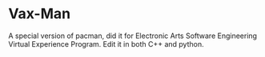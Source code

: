 # Vax-Man
A special version of pacman, did it for Electronic Arts Software Engineering Virtual Experience Program.
Edit it in both C++ and python.
